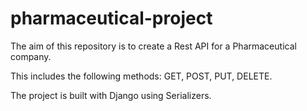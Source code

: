 # pharmaceutical-project

The aim of this repository is to create a Rest API for a Pharmaceutical company.

This includes the following methods: GET, POST, PUT, DELETE.

The project is built with Django using Serializers.


#
